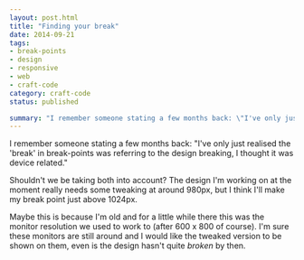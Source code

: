 ```yaml
---
layout: post.html
title: "Finding your break"
date: 2014-09-21
tags:
- break-points
- design
- responsive
- web
- craft-code
category: craft-code
status: published

summary: "I remember someone stating a few months back: \"I've only just realised the 'break' in break-points was referring to the design breaking, I thought it was device related\""
---
```


<p data-pullquote-bottom="I've only just realised the 'break' in break-points was referring to the design breaking, I thought it was device related.">I remember someone stating a few months back: "I've only just realised the 'break' in break-points was referring to the design breaking, I thought it was device related."</p>

Shouldn't we be taking both into account? The design I'm working on at the moment really needs some tweaking at around 980px, but I think I'll make my break point just above 1024px.

Maybe this is because I'm old and for a little while there this was the monitor resolution we used to work to (after 600 x 800 of course). I'm sure these monitors are still around and I would like the tweaked version to be shown on them, even is the design hasn't quite <i>broken</i> by then.
